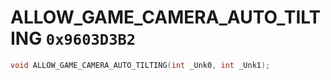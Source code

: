 # ALLOW_GAME_CAMERA_AUTO_TILTING `0x9603D3B2`

```cpp
void ALLOW_GAME_CAMERA_AUTO_TILTING(int _Unk0, int _Unk1);
```